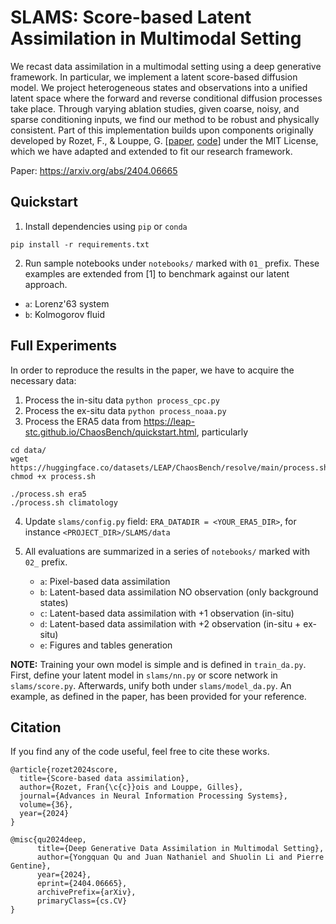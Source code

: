 # SLAMS: Score-based Latent Assimilation in Multimodal Setting

We recast data assimilation in a multimodal setting using a deep generative framework. In particular, we implement a latent score-based diffusion model. We project heterogeneous states and observations into a unified latent space where the forward and reverse conditional diffusion processes take place. Through varying ablation studies, given coarse, noisy, and sparse conditioning inputs, we find our method to be robust and physically consistent. Part of this implementation builds upon components originally developed by Rozet, F., & Louppe, G. [[paper](https://arxiv.org/abs/2306.10574), [code](https://github.com/francois-rozet/sda)] under the MIT License, which we have adapted and extended to fit our research framework.

Paper: https://arxiv.org/abs/2404.06665


## Quickstart
1. Install dependencies using `pip` or `conda`
```
pip install -r requirements.txt
```

2. Run sample notebooks under `notebooks/` marked with `01_` prefix. These examples are extended from [1] to benchmark against our latent approach.
- `a`: Lorenz'63 system
- `b`: Kolmogorov fluid

## Full Experiments
In order to reproduce the results in the paper, we have to acquire the necessary data:
1. Process the in-situ data `python process_cpc.py`
2. Process the ex-situ data `python process_noaa.py`
3. Process the ERA5 data from https://leap-stc.github.io/ChaosBench/quickstart.html, particularly
```
cd data/
wget https://huggingface.co/datasets/LEAP/ChaosBench/resolve/main/process.sh
chmod +x process.sh

./process.sh era5
./process.sh climatology
```

4. Update `slams/config.py` field: `ERA_DATADIR = <YOUR_ERA5_DIR>`, for instance `<PROJECT_DIR>/SLAMS/data`

5. All evaluations are summarized in a series of `notebooks/` marked with `02_` prefix.
    - `a`: Pixel-based data assimilation
    - `b`: Latent-based data assimilation NO observation (only background states)
    - `c`: Latent-based data assimilation with +1 observation (in-situ)
    - `d`: Latent-based data assimilation with +2 observation (in-situ + ex-situ)
    - `e`: Figures and tables generation


__NOTE:__ Training your own model is simple and is defined in `train_da.py`. First, define your latent model in `slams/nn.py` or score network in `slams/score.py`. Afterwards, unify both under `slams/model_da.py`. An example, as defined in the paper, has been provided for your reference.

## Citation
If you find any of the code useful, feel free to cite these works.
```
@article{rozet2024score,
  title={Score-based data assimilation},
  author={Rozet, Fran{\c{c}}ois and Louppe, Gilles},
  journal={Advances in Neural Information Processing Systems},
  volume={36},
  year={2024}
}

@misc{qu2024deep,
      title={Deep Generative Data Assimilation in Multimodal Setting}, 
      author={Yongquan Qu and Juan Nathaniel and Shuolin Li and Pierre Gentine},
      year={2024},
      eprint={2404.06665},
      archivePrefix={arXiv},
      primaryClass={cs.CV}
}
```
